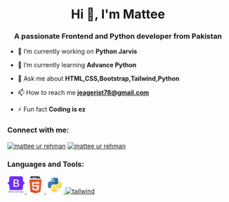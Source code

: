<h1 align="center">Hi 👋, I'm Mattee</h1>
<h3 align="center">A passionate Frontend and Python developer from Pakistan</h3>

- 🔭 I’m currently working on **Python Jarvis**

- 🌱 I’m currently learning **Advance Python**

- 💬 Ask me about **HTML,CSS,Bootstrap,Tailwind,Python**

- 📫 How to reach me **jeagerist78@gmail.com**

- ⚡ Fun fact **Coding is ez**

<h3 align="left">Connect with me:</h3>
<p align="left">
<a href="https://linkedin.com/in/mattee ur rehman" target="blank"><img align="center" src="https://raw.githubusercontent.com/rahuldkjain/github-profile-readme-generator/master/src/images/icons/Social/linked-in-alt.svg" alt="mattee ur rehman" height="30" width="40" /></a>
<a href="https://fb.com/mattee ur rehman" target="blank"><img align="center" src="https://raw.githubusercontent.com/rahuldkjain/github-profile-readme-generator/master/src/images/icons/Social/facebook.svg" alt="mattee ur rehman" height="30" width="40" /></a>
</p>

<h3 align="left">Languages and Tools:</h3>
<p align="left"> <a href="https://getbootstrap.com" target="_blank" rel="noreferrer"> <img src="https://raw.githubusercontent.com/devicons/devicon/master/icons/bootstrap/bootstrap-plain-wordmark.svg" alt="bootstrap" width="40" height="40"/> </a> <a href="https://www.w3.org/html/" target="_blank" rel="noreferrer"> <img src="https://raw.githubusercontent.com/devicons/devicon/master/icons/html5/html5-original-wordmark.svg" alt="html5" width="40" height="40"/> </a> <a href="https://www.python.org" target="_blank" rel="noreferrer"> <img src="https://raw.githubusercontent.com/devicons/devicon/master/icons/python/python-original.svg" alt="python" width="40" height="40"/> </a> <a href="https://tailwindcss.com/" target="_blank" rel="noreferrer"> <img src="https://www.vectorlogo.zone/logos/tailwindcss/tailwindcss-icon.svg" alt="tailwind" width="40" height="40"/> </a> </p>
